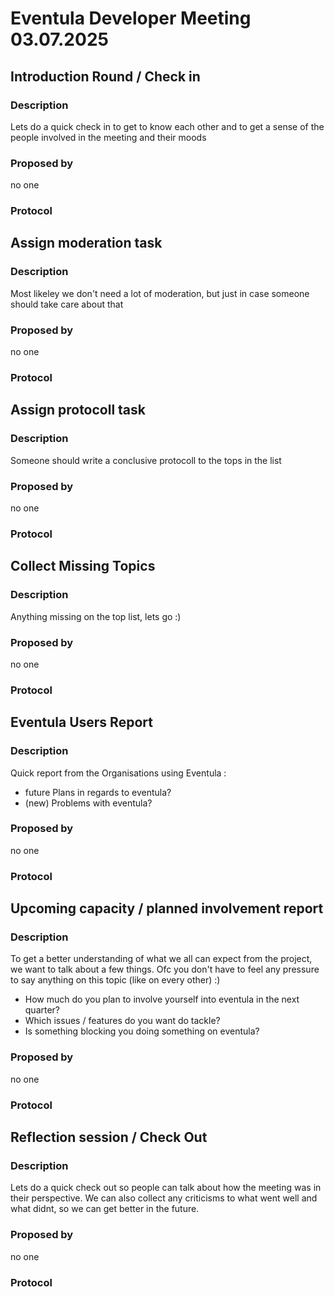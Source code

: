 # Eventula Developer Meeting 03.07.2025

## Introduction Round / Check in

### Description

Lets do a quick check in to get to know each other and to get a sense of the people involved in the meeting and their moods

### Proposed by

no one

### Protocol



## Assign moderation task

### Description

Most likeley we don't need a lot of moderation, but just in case someone should take care about that

### Proposed by

no one

### Protocol




## Assign protocoll task


### Description

Someone should write a conclusive protocoll to the tops in the list

### Proposed by

no one

### Protocol



## Collect Missing Topics


### Description

Anything missing on the top list, lets go :)

### Proposed by

no one

### Protocol



## Eventula Users Report

### Description

Quick report from the Organisations using Eventula :

- future Plans in regards to eventula?
- (new) Problems with eventula?


### Proposed by

no one

### Protocol



## Upcoming capacity / planned involvement report

### Description

To get a better understanding of what we all can expect from the project, we want to talk about a few things. Ofc you don't have to feel any pressure to say anything on this topic (like on every other) :)

- How much do you plan to involve yourself into eventula in the next quarter?
- Which issues / features do you want do tackle?
- Is something blocking you doing something on eventula?

### Proposed by

no one

### Protocol


<!-- INSERT NEW TOPICS HERE -->
<!-- Template for tops -->
<!--
## 

### Description

### Proposed by

### Protocol

-->

## Reflection session / Check Out

### Description

Lets do a quick check out so people can talk about how the meeting was in their perspective. We can also collect any criticisms to what went well and what didnt, so we can get better in the future.

### Proposed by

no one

### Protocol


